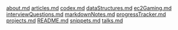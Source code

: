 <html>
<body>
	<a href="about.md">about.md</a>
	<a href="articles.md">articles.md</a>
	<a href="codex.md">codex.md</a>
	<a href="dataStructures.md">dataStructures.md</a>
	<a href="ec2Gaming.md">ec2Gaming.md</a>
	<a href="interviewQuestions.md">interviewQuestions.md</a>
	<a href="markdownNotes.md">markdownNotes.md</a>
	<a href="progressTracker.md">progressTracker.md</a>
	<a href="projects.md">projects.md</a>
	<a href="README.md">README.md</a>
	<a href="snippets.md">snippets.md</a>
	<a href="talks.md">talks.md</a>
</body>
</html>
